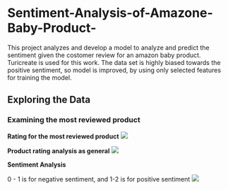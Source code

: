 # Sentiment-Analysis-of-Amazone-Baby-Product-
 This project analyzes and develop a model to analyze and predict the sentiment given the costomer review for an amazon baby product. Turicreate is used for this work. The data set is highly biased towards the positive sentiment, so model is improved, by using only selected features for training the model.

## Exploring the Data
### Examining the most reviewed product

**Rating for the most reviewed product**
<img src="images/visualization1.png?raw=true"/>

**Product rating analysis as general**
<img src="images/visualization2.png?raw=true"/>

**Sentiment Analysis**

0 - 1 is for negative sentiment, and 1-2 is for positive sentiment
<img src="images/visualization3.png?raw=true"/>
